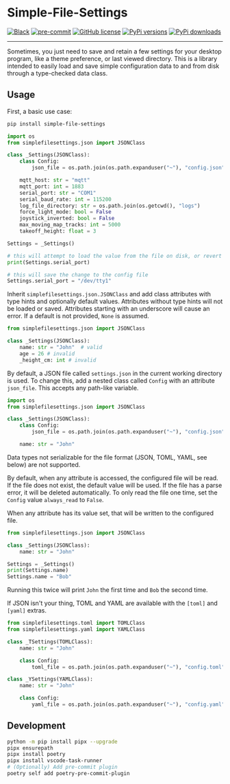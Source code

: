 # Simple-File-Settings

[![Black](https://img.shields.io/badge/code%20style-black-000000.svg)](https://github.com/psf/black)
[![pre-commit](https://img.shields.io/badge/pre--commit-enabled-brightgreen?logo=pre-commit)](https://github.com/pre-commit/pre-commit)
[![GitHub license](https://img.shields.io/github/license/NathanVaughn/simple-file-settings)](https://github.com/NathanVaughn/simple-file-settings/blob/main/LICENSE)
[![PyPi versions](https://img.shields.io/pypi/pyversions/simple-file-settings)](https://pypi.org/project/simple-file-settings)
[![PyPi downloads](https://img.shields.io/pypi/dm/simple-file-settings)](https://pypi.org/project/simple-file-settings)

---

Sometimes, you just need to save and retain a few settings for your desktop program,
like a theme preference, or last viewed directory. This is a library intended to easily
load and save simple configuration data to and from disk through a
type-checked data class.

## Usage

First, a basic use case:

```bash
pip install simple-file-settings
```

```python
import os
from simplefilesettings.json import JSONClass

class _Settings(JSONClass):
    class Config:
        json_file = os.path.join(os.path.expanduser("~"), "config.json")

    mqtt_host: str = "mqtt"
    mqtt_port: int = 1883
    serial_port: str = "COM1"
    serial_baud_rate: int = 115200
    log_file_directory: str = os.path.join(os.getcwd(), "logs")
    force_light_mode: bool = False
    joystick_inverted: bool = False
    max_moving_map_tracks: int = 5000
    takeoff_height: float = 3

Settings = _Settings()

# this will attempt to load the value from the file on disk, or revert to the default
print(Settings.serial_port)

# this will save the change to the config file
Settings.serial_port = "/dev/tty1"
```

Inherit `simplefilesettings.json.JSONClass` and add class attributes with
type hints and optionally default values. Attributes without type hints will not be
loaded or saved. Attributes starting with an underscore will cause an error.
If a default is not provided, `None` is assumed.

```python
from simplefilesettings.json import JSONClass

class _Settings(JSONClass):
    name: str = "John"  # valid
    age = 26 # invalid
    _height_cm: int # invalid
```

By default, a JSON file called `settings.json` in the current working directory
is used. To change this, add a nested class called `Config` with an attribute
`json_file`. This accepts any path-like variable.

```python
import os
from simplefilesettings.json import JSONClass

class _Settings(JSONClass):
    class Config:
        json_file = os.path.join(os.path.expanduser("~"), "config.json")

    name: str = "John"
```

Data types not serializable for the file format (JSON, TOML, YAML, see below)
are not supported.

By default, when any attribute is accessed, the configured file will be read.
If the file does not exist, the default value will be used.
If the file has a parse error, it will be deleted automatically.
To only read the file one time, set the `Config` value `always_read` to `False`.

When any attribute has its value set, that will be written to the configured file.

```python
from simplefilesettings.json import JSONClass

class _Settings(JSONClass):
    name: str = "John"

Settings = _Settings()
print(Settings.name)
Settings.name = "Bob"
```

Running this twice will print `John` the first time and `Bob` the second time.

If JSON isn't your thing, TOML and YAML are available with the `[toml]` and `[yaml]`
extras.

```python
from simplefilesettings.toml import TOMLClass
from simplefilesettings.yaml import YAMLClass

class _TSettings(TOMLClass):
    name: str = "John"

    class Config:
        toml_file = os.path.join(os.path.expanduser("~"), "config.toml")

class _YSettings(YAMLClass):
    name: str = "John"

    class Config:
        yaml_file = os.path.join(os.path.expanduser("~"), "config.yaml")

```

## Development

```bash
python -m pip install pipx --upgrade
pipx ensurepath
pipx install poetry
pipx install vscode-task-runner
# (Optionally) Add pre-commit plugin
poetry self add poetry-pre-commit-plugin
```
